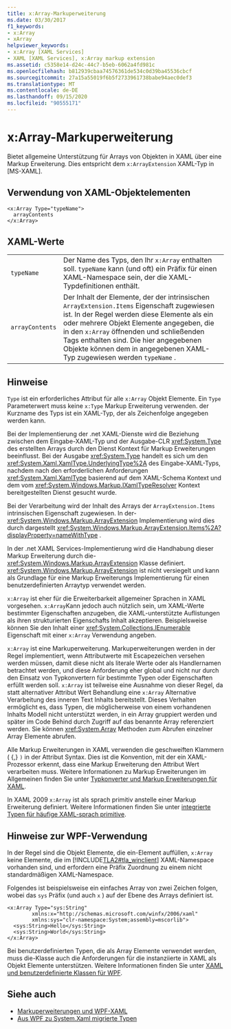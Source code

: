 ```yaml
---
title: x:Array-Markuperweiterung
ms.date: 03/30/2017
f1_keywords:
- x:Array
- xArray
helpviewer_keywords:
- x:Array [XAML Services]
- XAML [XAML Services], x:Array markup extension
ms.assetid: c5358e14-d24c-44c7-b5eb-6062a4fd981c
ms.openlocfilehash: b812939cbaa74576361de534c0d39ba45536cbcf
ms.sourcegitcommit: 27a15a55019f6b5f2733961738babe94aec0def3
ms.translationtype: MT
ms.contentlocale: de-DE
ms.lasthandoff: 09/15/2020
ms.locfileid: "90555171"
---
```

# <a name="xarray-markup-extension"></a>x:Array-Markuperweiterung

Bietet allgemeine Unterstützung für Arrays von Objekten in XAML über eine Markup Erweiterung. Dies entspricht dem `x:ArrayExtension` XAML-Typ in [MS-XAML].

## <a name="xaml-object-element-usage"></a>Verwendung von XAML-Objektelementen

```xaml
<x:Array Type="typeName">
  arrayContents
</x:Array>
```

## <a name="xaml-values"></a>XAML-Werte

|||
|-|-|
|`typeName`|Der Name des Typs, den Ihr `x:Array` enthalten soll. `typeName` kann (und oft) ein Präfix für einen XAML-Namespace sein, der die XAML-Typdefinitionen enthält.|
|`arrayContents`|Der Inhalt der Elemente, der der intrinsischen `ArrayExtension.Items` Eigenschaft zugewiesen ist. In der Regel werden diese Elemente als ein oder mehrere Objekt Elemente angegeben, die in den `x:Array` öffnenden und schließenden Tags enthalten sind. Die hier angegebenen Objekte können dem in angegebenen XAML-Typ zugewiesen werden `typeName` .|

## <a name="remarks"></a>Hinweise

`Type` ist ein erforderliches Attribut für alle `x:Array` Objekt Elemente. Ein `Type` Parameterwert muss keine `x:Type` Markup Erweiterung verwenden. der Kurzname des Typs ist ein XAML-Typ, der als Zeichenfolge angegeben werden kann.

Bei der Implementierung der .net XAML-Dienste wird die Beziehung zwischen dem Eingabe-XAML-Typ und der Ausgabe-CLR <xref:System.Type> des erstellten Arrays durch den Dienst Kontext für Markup Erweiterungen beeinflusst. Bei der Ausgabe <xref:System.Type> handelt es sich um den <xref:System.Xaml.XamlType.UnderlyingType%2A> des Eingabe-XAML-Typs, nachdem nach den erforderlichen Anforderungen <xref:System.Xaml.XamlType> basierend auf dem XAML-Schema Kontext und dem vom <xref:System.Windows.Markup.IXamlTypeResolver> Kontext bereitgestellten Dienst gesucht wurde.

Bei der Verarbeitung wird der Inhalt des Arrays der `ArrayExtension.Items` intrinsischen Eigenschaft zugewiesen. In der- <xref:System.Windows.Markup.ArrayExtension> Implementierung wird dies durch dargestellt <xref:System.Windows.Markup.ArrayExtension.Items%2A?displayProperty=nameWithType> .

In der .net XAML Services-Implementierung wird die Handhabung dieser Markup Erweiterung durch die- <xref:System.Windows.Markup.ArrayExtension> Klasse definiert. <xref:System.Windows.Markup.ArrayExtension> ist nicht versiegelt und kann als Grundlage für eine Markup Erweiterungs Implementierung für einen benutzerdefinierten Arraytyp verwendet werden.

`x:Array` ist eher für die Erweiterbarkeit allgemeiner Sprachen in XAML vorgesehen. `x:Array`Kann jedoch auch nützlich sein, um XAML-Werte bestimmter Eigenschaften anzugeben, die XAML-unterstützte Auflistungen als ihren strukturierten Eigenschafts Inhalt akzeptieren. Beispielsweise können Sie den Inhalt einer <xref:System.Collections.IEnumerable> Eigenschaft mit einer `x:Array` Verwendung angeben.

`x:Array` ist eine Markuperweiterung. Markuperweiterungen werden in der Regel implementiert, wenn Attributwerte mit Escapezeichen versehen werden müssen, damit diese nicht als literale Werte oder als Handlernamen betrachtet werden, und diese Anforderung eher global und nicht nur durch den Einsatz von Typkonvertern für bestimmte Typen oder Eigenschaften erfüllt werden soll. `x:Array` ist teilweise eine Ausnahme von dieser Regel, da statt alternativer Attribut Wert Behandlung eine `x:Array` Alternative Verarbeitung des inneren Text Inhalts bereitstellt. Dieses Verhalten ermöglicht es, dass Typen, die möglicherweise von einem vorhandenen Inhalts Modell nicht unterstützt werden, in ein Array gruppiert werden und später im Code Behind durch Zugriff auf das benannte Array referenziert werden. Sie können <xref:System.Array> Methoden zum Abrufen einzelner Array Elemente abrufen.

Alle Markup Erweiterungen in XAML verwenden die geschweiften Klammern ( {,} `)` in der Attribut Syntax. Dies ist die Konvention, mit der ein XAML-Prozessor erkennt, dass eine Markup Erweiterung den Attribut Wert verarbeiten muss. Weitere Informationen zu Markup Erweiterungen im Allgemeinen finden Sie unter [Typkonverter und Markup Erweiterungen für XAML](type-converters-and-markup-extensions.md).

In XAML 2009 `x:Array` ist als sprach primitiv anstelle einer Markup Erweiterung definiert. Weitere Informationen finden Sie unter [integrierte Typen für häufige XAML-sprach primitive](types-for-primitives.md).

## <a name="wpf-usage-notes"></a>Hinweise zur WPF-Verwendung

In der Regel sind die Objekt Elemente, die ein-Element auffüllen, `x:Array` keine Elemente, die im [!INCLUDE[TLA2#tla_winclient](../../../includes/tla2sharptla-winclient-md.md)] XAML-Namespace vorhanden sind, und erfordern eine Präfix Zuordnung zu einem nicht standardmäßigen XAML-Namespace.

Folgendes ist beispielsweise ein einfaches Array von zwei Zeichen folgen, wobei das `sys` Präfix (und auch `x` ) auf der Ebene des Arrays definiert ist.

```xaml
<x:Array Type="sys:String"
        xmlns:x="http://schemas.microsoft.com/winfx/2006/xaml"
        xmlns:sys="clr-namespace:System;assembly=mscorlib">
  <sys:String>Hello</sys:String>
  <sys:String>World</sys:String>
</x:Array>
```

Bei benutzerdefinierten Typen, die als Array Elemente verwendet werden, muss die-Klasse auch die Anforderungen für die instanziierte in XAML als Objekt Elemente unterstützen. Weitere Informationen finden Sie unter [XAML und benutzerdefinierte Klassen für WPF](/dotnet/desktop/wpf/advanced/xaml-and-custom-classes-for-wpf).

## <a name="see-also"></a>Siehe auch

- [Markuperweiterungen und WPF-XAML](/dotnet/desktop/wpf/advanced/markup-extensions-and-wpf-xaml)
- [Aus WPF zu System.Xaml migrierte Typen](/dotnet/desktop/wpf/advanced/types-migrated-from-wpf-to-system)
